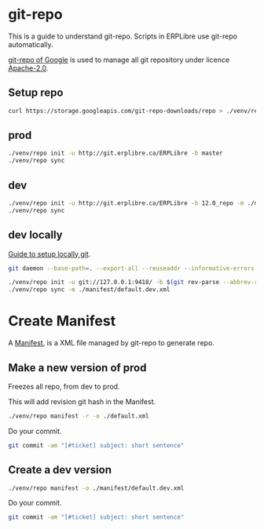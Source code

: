 # git-repo
This is a guide to understand git-repo. Scripts in ERPLibre use git-repo automatically.

[git-repo of Google](https://code.google.com/archive/p/git-repo) is used to manage all git repository under licence [Apache-2.0](https://www.apache.org/licenses/LICENSE-2.0.html).

## Setup repo
```bash
curl https://storage.googleapis.com/git-repo-downloads/repo > ./venv/repo
```

## prod
```bash
./venv/repo init -u http://git.erplibre.ca/ERPLibre -b master
./venv/repo sync
```

## dev
```bash
./venv/repo init -u http://git.erplibre.ca/ERPLibre -b 12.0_repo -m ./manifest/default.dev.xml
./venv/repo sync
```

## dev locally
[Guide to setup locally git](https://railsware.com/blog/taming-the-git-daemon-to-quickly-share-git-repository/).
```bash
git daemon --base-path=. --export-all --reuseaddr --informative-errors --verbose &

./venv/repo init -u git://127.0.0.1:9418/ -b $(git rev-parse --abbrev-ref HEAD) -m ./manifest/default.dev.xml
./venv/repo sync -m ./manifest/default.dev.xml
```

# Create Manifest
A [Manifest](https://gerrit.googlesource.com/git-repo/+/master/docs/manifest-format.md), is a XML file managed by git-repo to generate repo.

## Make a new version of prod
Freezes all repo, from dev to prod.

This will add revision git hash in the Manifest.
```bash
./venv/repo manifest -r -o ./default.xml
```
Do your commit.
```bash
git commit -am "[#ticket] subject: short sentence"
```

## Create a dev version
```bash
./venv/repo manifest -o ./manifest/default.dev.xml
```
Do your commit.
```bash
git commit -am "[#ticket] subject: short sentence"
```